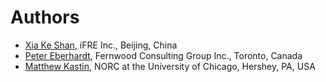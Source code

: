 # Authors

* [Xia Ke Shan](12135835@qq.com), iFRE Inc., Beijing, China
* [Peter Eberhardt](peter@fernwood.ca), Fernwood Consulting Group Inc., Toronto, Canada
* [Matthew Kastin](fried.egg@verizon.net), NORC at the University of Chicago, Hershey, PA, USA
